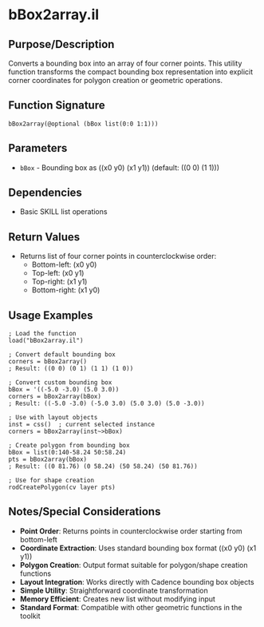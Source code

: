 # bBox2array.il

## Purpose/Description
Converts a bounding box into an array of four corner points. This utility function transforms the compact bounding box representation into explicit corner coordinates for polygon creation or geometric operations.

## Function Signature
```skill
bBox2array(@optional (bBox list(0:0 1:1)))
```

## Parameters
- `bBox` - Bounding box as ((x0 y0) (x1 y1)) (default: ((0 0) (1 1)))

## Dependencies
- Basic SKILL list operations

## Return Values
- Returns list of four corner points in counterclockwise order:
  - Bottom-left: (x0 y0)
  - Top-left: (x0 y1)  
  - Top-right: (x1 y1)
  - Bottom-right: (x1 y0)

## Usage Examples
```skill
; Load the function
load("bBox2array.il")

; Convert default bounding box
corners = bBox2array()
; Result: ((0 0) (0 1) (1 1) (1 0))

; Convert custom bounding box
bBox = '((-5.0 -3.0) (5.0 3.0))
corners = bBox2array(bBox)  
; Result: ((-5.0 -3.0) (-5.0 3.0) (5.0 3.0) (5.0 -3.0))

; Use with layout objects
inst = css()  ; current selected instance
corners = bBox2array(inst~>bBox)

; Create polygon from bounding box
bBox = list(0:140-58.24 50:58.24)
pts = bBox2array(bBox)
; Result: ((0 81.76) (0 58.24) (50 58.24) (50 81.76))

; Use for shape creation
rodCreatePolygon(cv layer pts)
```

## Notes/Special Considerations
- **Point Order**: Returns points in counterclockwise order starting from bottom-left
- **Coordinate Extraction**: Uses standard bounding box format ((x0 y0) (x1 y1))
- **Polygon Creation**: Output format suitable for polygon/shape creation functions
- **Layout Integration**: Works directly with Cadence bounding box objects
- **Simple Utility**: Straightforward coordinate transformation
- **Memory Efficient**: Creates new list without modifying input
- **Standard Format**: Compatible with other geometric functions in the toolkit